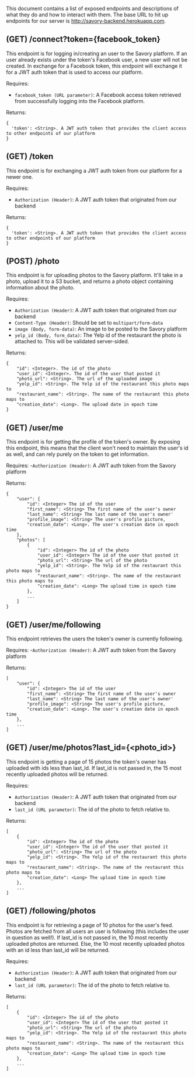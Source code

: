 This document contains a list of exposed endpoints and descriptions of what they do and how to interact with them. The 
base URL to hit up endpoints for our server is http://savory-backend.herokuapp.com. 

## (GET) /connect?token={facebook_token}

This endpoint is for logging in/creating an user to the Savory platform. If an user already exists under the 
token's Facebook user, a new user will not be created. In exchange for a Facebook token, this endpoint will 
exchange it for a JWT auth token that is used to access our platform.

Requires:
- `facebook_token (URL parameter)`: A Facebook access token retrieved from successfully logging into the Facebook platform.

Returns:
```
{
  'token': <String>. A JWT auth token that provides the client access to other endpoints of our platform
}
```

## (GET) /token

This endpoint is for exchanging a JWT auth token from our platform for a newer one.

Requires:
- `Authorization (Header)`: A JWT auth token that originated from our backend

Returns:
```
{
  'token': <String>. A JWT auth token that provides the client access to other endpoints of our platform
}
```

## (POST) /photo

This endpoint is for uploading photos to the Savory platform. It'll take in a photo, upload it to a S3 bucket, and 
returns a photo object containing information about the photo.

Requires:
- `Authorization (Header)`: A JWT auth token that originated from our backend
- `Content-Type (Header)`: Should be set to `multipart/form-data`
- `image (Body, form-data)`: An image to be posted to the Savory platform
- `yelp_id (Body, form_data)`: The Yelp id of the restaurant the photo is attached to. This will be validated 
server-sided.

Returns:
```
{
    "id": <Integer>. The id of the photo
    "user_id": <Integer>. The id of the user that posted it
    "photo_url": <String>. The url of the uploaded image
    "yelp_id": <String>. The Yelp id of the restaurant this photo maps to
    "restaurant_name": <String>. The name of the restaurant this photo maps to
    "creation_date": <Long>. The upload date in epoch time
}
```

## (GET) /user/me

This endpoint is for getting the profile of the token's owner. By exposing this endpoint, this means that the client 
won't need to maintain the user's id as well, and can rely purely on the token to get information.

Requires:
-`Authorization (Header)`: A JWT auth token from the Savory platform

Returns:
```
{
    "user": {
        "id": <Integer> The id of the user
        "first_name": <String> The first name of the user's owner
        "last_name": <String> The last name of the user's owner'
        "profile_image": <String> The user's profile picture,
        "creation_date": <Long>. The user's creation date in epoch time
    },
    "photos": [
        {
            "id": <Integer> The id of the photo
            "user_id": <Integer> The id of the user that posted it
            "photo_url": <String> The url of the photo
            "yelp_id": <String>. The Yelp id of the restaurant this photo maps to
            "restaurant_name": <String>. The name of the restaurant this photo maps to
            "creation_date": <Long> The upload time in epoch time
        },
        ...
    ]
}
```

## (GET) /user/me/following

This endpoint retrieves the users the token's owner is currently following.

Requires:
-`Authorization (Header)`: A JWT auth token from the Savory platform

Returns:
```
[
    "user": {
        "id": <Integer> The id of the user
        "first_name": <String> The first name of the user's owner
        "last_name": <String> The last name of the user's owner'
        "profile_image": <String> The user's profile picture,
        "creation_date": <Long>. The user's creation date in epoch time
    },
    ...
]
```

## (GET) /user/me/photos?last_id={<photo_id>}

This endpoint is getting a page of 15 photos the token's owner has uploaded with ids less than last_Id. If last_id is 
not passed in, the 15 most recently uploaded photos will be returned.

Requires:
- `Authorization (Header)`: A JWT auth token that originated from our backend
- `last_id (URL parameter)`: The id of the photo to fetch relative to.

Returns:
```
[
    {
        "id": <Integer> The id of the photo
        "user_id": <Integer> The id of the user that posted it
        "photo_url": <String> The url of the photo
        "yelp_id": <String>. The Yelp id of the restaurant this photo maps to
        "restaurant_name": <String>. The name of the restaurant this photo maps to
        "creation_date": <Long> The upload time in epoch time
    },
    ...
]
```

## (GET) /following/photos

This endpoint is for retrieving a page of 10 photos for the user's feed. Photos are fetched from all users an
user is following (this includes the user in question as well!). If last_id is not passed in, the 10 most 
recently uploaded photos are returned. Else, the 10 most recently uploaded photos with an id less than last_id will be 
returned.

Requires:
- `Authorization (Header)`: A JWT auth token that originated from our backend
- `last_id (URL parameter)`: The id of the photo to fetch relative to.

Returns:
```
[
    {
        "id": <Integer> The id of the photo
        "user_id": <Integer> The id of the user that posted it
        "photo_url": <String> The url of the photo
        "yelp_id": <String>. The Yelp id of the restaurant this photo maps to
        "restaurant_name": <String>. The name of the restaurant this photo maps to
        "creation_date": <Long> The upload time in epoch time
    },
    ...
]
```